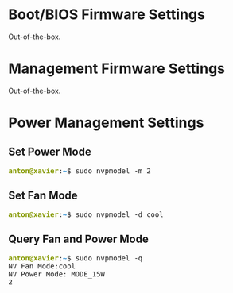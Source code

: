 # Boot/BIOS Firmware Settings

Out-of-the-box.

# Management Firmware Settings

Out-of-the-box.

# Power Management Settings

## Set Power Mode

<pre><font color="#859900"><b>anton@xavier</b></font>:<font color="#268BD2"><b>~</b></font>$ sudo nvpmodel -m 2
</pre>

## Set Fan Mode

<pre><font color="#859900"><b>anton@xavier</b></font>:<font color="#268BD2"><b>~</b></font>$ sudo nvpmodel -d cool
</pre>

## Query Fan and Power Mode

<pre><font color="#859900"><b>anton@xavier</b></font>:<font color="#268BD2"><b>~</b></font>$ sudo nvpmodel -q
NV Fan Mode:cool
NV Power Mode: MODE_15W
2
</pre>
